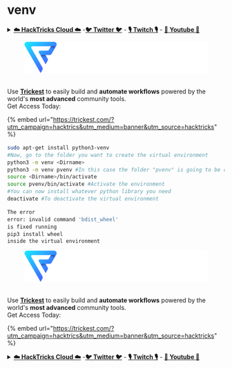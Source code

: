 # venv

<details>

<summary><a href="https://cloud.hacktricks.xyz/pentesting-cloud/pentesting-cloud-methodology"><strong>☁️ HackTricks Cloud ☁️</strong></a> -<a href="https://twitter.com/hacktricks_live"><strong>🐦 Twitter 🐦</strong></a> - <a href="https://www.twitch.tv/hacktricks_live/schedule"><strong>🎙️ Twitch 🎙️</strong></a> - <a href="https://www.youtube.com/@hacktricks_LIVE"><strong>🎥 Youtube 🎥</strong></a></summary>

* Do you work in a **cybersecurity company**? Do you want to see your **company advertised in HackTricks**? or do you want to have access to the **latest version of the PEASS or download HackTricks in PDF**? Check the [**SUBSCRIPTION PLANS**](https://github.com/sponsors/carlospolop)!
* Discover [**The PEASS Family**](https://opensea.io/collection/the-peass-family), our collection of exclusive [**NFTs**](https://opensea.io/collection/the-peass-family)
* Get the [**official PEASS & HackTricks swag**](https://peass.creator-spring.com)
* **Join the** [**💬**](https://emojipedia.org/speech-balloon/) [**Discord group**](https://discord.gg/hRep4RUj7f) or the [**telegram group**](https://t.me/peass) or **follow** me on **Twitter** [**🐦**](https://github.com/carlospolop/hacktricks/tree/7af18b62b3bdc423e11444677a6a73d4043511e9/\[https:/emojipedia.org/bird/README.md)[**@carlospolopm**](https://twitter.com/hacktricks\_live)**.**
* **Share your hacking tricks by submitting PRs to the** [**hacktricks repo**](https://github.com/carlospolop/hacktricks) **and** [**hacktricks-cloud repo**](https://github.com/carlospolop/hacktricks-cloud).

</details>

<figure><img src="../../.gitbook/assets/image (3) (1).png" alt=""><figcaption></figcaption></figure>

\
Use [**Trickest**](https://trickest.com/?utm\_campaign=hacktrics\&utm\_medium=banner\&utm\_source=hacktricks) to easily build and **automate workflows** powered by the world's **most advanced** community tools.\
Get Access Today:

{% embed url="https://trickest.com/?utm_campaign=hacktrics&utm_medium=banner&utm_source=hacktricks" %}

```bash
sudo apt-get install python3-venv
#Now, go to the folder you want to create the virtual environment
python3 -m venv <Dirname>
python3 -m venv pvenv #In this case the folder "pvenv" is going to be created
source <Dirname>/bin/activate
source pvenv/bin/activate #Activate the environment
#You can now install whatever python library you need
deactivate #To deactivate the virtual environment
```

```bash
The error
error: invalid command 'bdist_wheel'
is fixed running
pip3 install wheel
inside the virtual environment
```

<figure><img src="../../.gitbook/assets/image (3) (1).png" alt=""><figcaption></figcaption></figure>

\
Use [**Trickest**](https://trickest.com/?utm\_campaign=hacktrics\&utm\_medium=banner\&utm\_source=hacktricks) to easily build and **automate workflows** powered by the world's **most advanced** community tools.\
Get Access Today:

{% embed url="https://trickest.com/?utm_campaign=hacktrics&utm_medium=banner&utm_source=hacktricks" %}

<details>

<summary><a href="https://cloud.hacktricks.xyz/pentesting-cloud/pentesting-cloud-methodology"><strong>☁️ HackTricks Cloud ☁️</strong></a> -<a href="https://twitter.com/hacktricks_live"><strong>🐦 Twitter 🐦</strong></a> - <a href="https://www.twitch.tv/hacktricks_live/schedule"><strong>🎙️ Twitch 🎙️</strong></a> - <a href="https://www.youtube.com/@hacktricks_LIVE"><strong>🎥 Youtube 🎥</strong></a></summary>

* Do you work in a **cybersecurity company**? Do you want to see your **company advertised in HackTricks**? or do you want to have access to the **latest version of the PEASS or download HackTricks in PDF**? Check the [**SUBSCRIPTION PLANS**](https://github.com/sponsors/carlospolop)!
* Discover [**The PEASS Family**](https://opensea.io/collection/the-peass-family), our collection of exclusive [**NFTs**](https://opensea.io/collection/the-peass-family)
* Get the [**official PEASS & HackTricks swag**](https://peass.creator-spring.com)
* **Join the** [**💬**](https://emojipedia.org/speech-balloon/) [**Discord group**](https://discord.gg/hRep4RUj7f) or the [**telegram group**](https://t.me/peass) or **follow** me on **Twitter** [**🐦**](https://github.com/carlospolop/hacktricks/tree/7af18b62b3bdc423e11444677a6a73d4043511e9/\[https:/emojipedia.org/bird/README.md)[**@carlospolopm**](https://twitter.com/hacktricks\_live)**.**
* **Share your hacking tricks by submitting PRs to the** [**hacktricks repo**](https://github.com/carlospolop/hacktricks) **and** [**hacktricks-cloud repo**](https://github.com/carlospolop/hacktricks-cloud).

</details>
